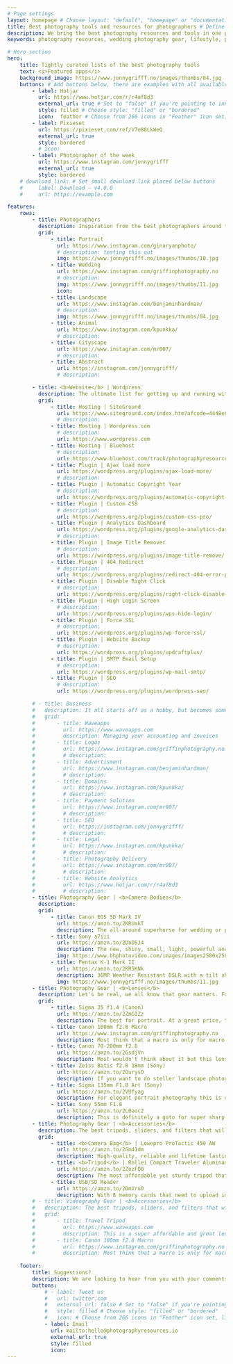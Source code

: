 ```yaml
---
# Page settings
layout: homepage # Choose layout: "default", "homepage" or "documentation-archive"
title: Best photography tools and resources for photographers # Define a title of your page
description: We bring the best photography resources and tools in one place for wedding photographers. Starting a business and building elegant websites for photographers can be tricky, but photographyresources.io solves that best
keywords: photography resources, wedding photography gear, lifestyle, portrait photography gear, website tools, 

# Hero section
hero:
    title: Tightly curated lists of the best photography tools
    text: <i>Featured apps</i>
    background_image: https://www.jonnygrifff.no/images/thumbs/04.jpg
    buttons: # Add buttons below, there are examples with all available options
        - label: Hotjar
          url: https://www.hotjar.com/r/r4af8d3
          external_url: true # Set to "false" if you're pointing to inner page
          style: filled # Choose style: "filled" or "bordered"
          icon:  feather # Choose from 266 icons in "Feather" icon set, list of all icons is available here - https://feathericons.com
        - label: Pixieset
          url: https://pixieset.com/ref/V7e80LkWeQ 
          external_url: true
          style: bordered
          # icon: 
        - label: Photographer of the week
          url: https://www.instagram.com/jonnygrifff
          external_url: true
          style: bordered
    # download_link: # Set small download link placed below buttons
    #     label: Download — v4.0.0
    #     url: https://example.com

features:
    rows: 
        - title: Photographers
          description: Inspiration from the best photographers around the world 🌍
          grid: 
              - title: Portrait 
                url: https://www.instagram.com/ginaryanphoto/
                # description: testing this out
                img: https://www.jonnygrifff.no/images/thumbs/10.jpg
              - title: Wedding 
                url: https://www.instagram.com/griffinphotography.no
                # description: 
                img: https://www.jonnygrifff.no/images/thumbs/11.jpg
                icon:
              - title: Landscape 
                url: https://www.instagram.com/benjaminhardman/
                # description: 
                img: https://www.jonnygrifff.no/images/thumbs/04.jpg
              - title: Animal 
                url: https://www.instagram.com/kpunkka/
                # description:
              - title: Cityscape
                url: https://www.instagram.com/mr007/
                # description:
              - title: Abstract
                url: https://instagram.com/jonnygrifff/
                # description:

        - title: <b>Website</b> | Wordpress 
          description: The ultimate list for getting up and running with a WordPress website to showcase your stunning photography and sell services. 
          grid: 
              - title: Hosting | SiteGround
                url: https://www.siteground.com/index.htm?afcode=4448e657ab7c9e544319ee803c8bcaaf
                # description:  
              - title: Hosting | Wordpress.com
                # description: 
                url: https://www.wordpress.com
              - title: Hosting | Bluehost
                # description: 
                url: https://www.bluehost.com/track/photographyresources 
              - title: Plugin | Ajax load more
                url: https://wordpress.org/plugins/ajax-load-more/
                # description:  
              - title: Plugin | Automatic Copyright Year
                # description: 
                url: https://wordpress.org/plugins/automatic-copyright-year/
              - title: Plugin | Custom CSS
                # description: 
                url: https://wordpress.org/plugins/custom-css-pro/
              - title: Plugin | Analytics Dashboard
                url: https://wordpress.org/plugins/google-analytics-dashboard-for-wp/
                # description:  
              - title: Plugin | Image Title Remover
                # description: 
                url: https://wordpress.org/plugins/image-title-remove/
              - title: Plugin | 404 Redirect
                # description: 
                url: https://wordpress.org/plugins/redirect-404-error-page-to-homepage-or-custom-page/
              - title: Plugin | Disable Right Click
                # description: 
                url: https://wordpress.org/plugins/right-click-disable-orignal/
              - title: Plugin | High Login Screen
                # description: 
                url: https://wordpress.org/plugins/wps-hide-login/
              - title: Plugin | Force SSL
                # description: 
                url: https://wordpress.org/plugins/wp-force-ssl/
              - title: Plugin | Website Backup
                # description: 
                url: https://wordpress.org/plugins/updraftplus/
              - title: Plugin | SMTP Email Setup
                # description: 
                url: https://wordpress.org/plugins/wp-mail-smtp/
              - title: Plugin | SEO
                # description: 
                url: https://wordpress.org/plugins/wordpress-seo/

        # - title: Business
        #   description: It all starts off as a hobby, but becomes something much more. When it does these tools will help 
        #   grid: 
        #       - title: Waveapps 
        #         url: https://www.waveapps.com
        #         description: Managing your accounting and invoices
        #       - title: Logos 
        #         url: https://www.instagram.com/griffinphotography.no
        #         # description: 
        #       - title: Advertisment 
        #         url: https://www.instagram.com/benjaminhardman/
        #         # description: 
        #       - title: Domains 
        #         url: https://www.instagram.com/kpunkka/
        #         # description:
        #       - title: Payment Solution
        #         url: https://www.instagram.com/mr007/
        #         # description:
        #       - title: SEO
        #         url: https://instagram.com/jonnygrifff/
        #         # description:
        #       - title: Legal 
        #         url: https://www.instagram.com/kpunkka/
        #         # description:
        #       - title: Photography Delivery
        #         url: https://www.instagram.com/mr007/
        #         # description:
        #       - title: Website Analytics
        #         url: https://www.hotjar.com/r/r4af8d3
        #         # description:
        - title: Photography Gear | <b>Camera Bodies</b>
          description: 
          grid: 
              - title: Canon EOS 5D Mark IV
                url: https://amzn.to/2KRUakT
                description: The all-around superhorse for wedding or portrait photography. Canon offers the most lens compatibility on the market.
              - title: Sony a7iii
                url: https://amzn.to/2DoD5J4
                description: The new, shiny, small, light, powerful and extremely versatile camera body that is ultimately the best bang for your buck. Great for photos and videos.
                img: https://www.bhphotovideo.com/images/images2500x2500/sony_ilce_7m3_alpha_a7_iii_mirrorless_1394217.jpg
              - title: Pentax K-1 Mark II 
                url: https://amzn.to/2KR5KNk
                description: 36MP Weather Resistant DSLR with a tilt shift lens. This small yet powerful body is great for nature or travel photographer
                img: https://www.jonnygrifff.no/images/thumbs/11.jpg
        - title: Photography Gear | <b>Lenses</b>
          description: Let's be real, we all know that gear matters. Following is a list of my favorite lenses that I have been using over the past couple years. 
          grid: 
              - title: Sigma 35 f1.4 (Canon)
                url: https://amzn.to/2ZmGIZz
                description: The best for portrait. At a great price, this is definitely a goto!
              - title: Canon 100mm f2.8 Macro
                url: https://www.instagram.com/griffinphotography.no
                description: Most think that a macro is only for macro - but you would be surprised on how well this lens performs for portraits!
              - title: Canon 70-200mm f2.8 
                url: https://amzn.to/2GsdjVn
                description: Most wouldn't think about it but this lens is a masterpiece in macro but also portrait photography!
              - title: Zeiss Batis f2.8 18mm (Sony)
                url: https://amzn.to/2GurysO
                description: If you want to do steller landscape photography, this is it.
              - title: Sigma 135mm F1.8 Art (Sony)
                url: https://amzn.to/2VUfyag
                description: For elegant portrait photography this is unmatchable.
              - title: Sony 55mm F1.8 
                url: https://amzn.to/2L0aoc2
                description: This is definitely a goto for super sharp shots when on the go!
        - title: Photography Gear | <b>Accessories</b>
          description: The best tripods, sliders, and filters that will bring your photography to the next level.
          grid: 
              - title: <b>Camera Bag</b> | Lowepro ProTactic 450 AW
                url: https://amzn.to/2Gm41dm
                description: High-quality, reliable and lifetime lasting camerabag.
              - title: <b>Tripod</b> | Rollei Compact Traveler Aluminum
                url: https://amzn.to/2ZozFQ0
                description: The most affordable yet sturdy tripod that is perfect for traveling or on the go. Personally, the orange one is my favorite!
              - title: USB/SD Reader
                url: https://amzn.to/2DmVru0
                description: With 8 memory cards that need to upload images, it can be a very time-consuming process. This will help your productivity game.
        # - title: Videography Gear | <b>Accessories</b>
        #   description: The best tripods, sliders, and filters that will bring your photography to the next level.
        #   grid: 
        #       - title: Travel Tripod
        #         url: https://www.waveapps.com
        #         description: This is a super affordable and great lens for all occasions. 
        #       - title: Canon 100mm f2.8 Macro
        #         url: https://www.instagram.com/griffinphotography.no
        #         description: Most think that a macro is only for macro - but you would be surprised on how well this lens performs for portraits!
          
    footer: 
        title: Suggestions?
        description: We are looking to hear from you with your comments and recommendations!
        buttons: 
            # - label: Tweet us
            #   url: twitter.com
            #   external_url: false # Set to "false" if you're pointing to inner page
            #   style: filled # Choose style: "filled" or "bordered"
            #   icon: # Choose from 266 icons in "Feather" icon set, list of all icons is available here - https://feathericons.com
            - label: Email
              url: mailto:hello@photographyresources.io
              external_url: true
              style: filled
              icon:
---
```

